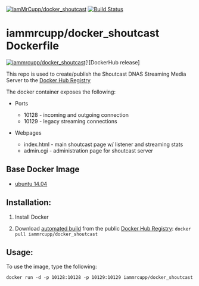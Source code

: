 
[![IamMrCupp/docker_shoutcast](https://img.shields.io/github/release/IamMrCupp/docker_shoutcast.svg)](https://github.com/IamMrCupp/docker_shoutcast)
[![Build Status](https://travis-ci.org/IamMrCupp/docker_shoutcast.svg?branch=master)](https://travis-ci.org/IamMrCupp/docker_shoutcast) 

# iammrcupp/docker_shoutcast Dockerfile

[![iammrcupp/docker_shoutcast](http://dockeri.co/image/iammrcupp/docker_shoutcast)](https://registry.hub.docker.com/u/iammrcupp/docker_shoutcast/)[![DockerHub release]


This repo is used to create/publish the Shoutcast DNAS Streaming Media Server to the [Docker Hub Registry](https://registry.hub.docker.com/)

The docker container exposes the following:

* Ports
  * 10128 - incoming and outgoing connection
  * 10129 - legacy streaming connections

* Webpages
  * index.html	- main shoutcast page w/ listener and streaming stats
  * admin.cgi	- administration page for shoutcast server


## Base Docker Image
- [ubuntu 14.04](https://registry.hub.docker.com/_/ubuntu/)


## Installation:

1.  Install Docker

2.  Download [automated build](http://registry.hub.docker.com/u/iammrcupp/docker_shoutcast) from the public [Docker Hub Registry](https://registry.hub.docker.com/): `docker pull iammrcupp/docker_shoutcast`


##  Usage:

To use the image, type the following:
```
docker run -d -p 10128:10128 -p 10129:10129 iammrcupp/docker_shoutcast
```

